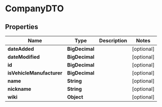 

# CompanyDTO


## Properties

| Name | Type | Description | Notes |
|------------ | ------------- | ------------- | -------------|
|**dateAdded** | **BigDecimal** |  |  [optional] |
|**dateModified** | **BigDecimal** |  |  [optional] |
|**id** | **BigDecimal** |  |  [optional] |
|**isVehicleManufacturer** | **BigDecimal** |  |  [optional] |
|**name** | **String** |  |  [optional] |
|**nickname** | **String** |  |  [optional] |
|**wiki** | **Object** |  |  [optional] |



